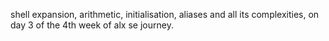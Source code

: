 shell expansion, arithmetic, initialisation, aliases and all its complexities, on day 3 of the 4th week of alx se journey.
